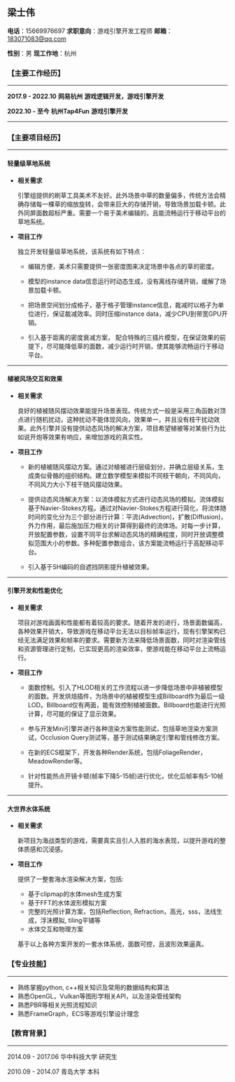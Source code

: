 ## 梁士伟

**电话**：15669976697        **求职意向**：游戏引擎开发工程师	       **邮箱**：183071083@qq.com                     

**性别**：男                             **现工作地**：杭州                             

### 【**主要工作经历**】

---

**2017.9 - 2022.10**							**网易杭州**                          		**游戏逻辑开发，游戏引擎开发**

**2022.10 - 至今**								**杭州Tap4Fun**						**游戏引擎开发**

****

### 【**主要项目经历**】

---

#### 																	轻量级草地系统

+ **相关需求**

  引擎组提供的刷草工具美术不友好。此外场景中草的数量偏多，传统方法会精确存储每一棵草的缩放旋转，会带来巨大的存储开销，导致场景加载卡顿。此外同屏面数超标严重。需要一个易于美术编辑的，且能流畅运行于移动平台的草地系统。

+ **项目工作**

  独立开发轻量级草地系统，该系统有如下特点：

  + 编辑方便，美术只需要提供一张密度图来决定场景中各点的草的密度。

  + 模型的instance data信息运行时动态生成，没有离线存储开销，缓解了场景加载卡顿。

  + 把场景空间划分成格子，基于格子管理instance信息，裁减时以格子为单位进行，保证裁减效率。同时压缩instance data，减少CPU到带宽GPU开销。

  + 引入基于距离的密度衰减方案， 配合特殊的三插片模型，在保证效果的前提下，尽可能降低草的面数，减少运行时开销，使其能够流畅运行于移动平台。

---

#### 																	植被风场交互和效果

+ **相关需求**

  良好的植被随风摆动效果能提升场景表现。传统方式一般是采用三角函数对顶点进行随机扰动，这种扰动不能体现风向，效果单一，并且没有枝干扰动效果。此外引擎并没有提供动态风场的解决方案，项目希望植被等对某些行为比如说开炮等效果有响应，来增加游戏的真实性。

+ **项目工作**

  + 新的植被随风摆动方案。通过对植被进行层级划分，并确立层级关系，生成类似骨骼的组织结构。建立数学模型来模拟不同枝干朝向，不同风向，不同风力大小下枝干随风摆动效果。

  + 提供动态风场解决方案：以流体模拟方式进行动态风场的模拟。流体模拟基于Navier-Stokes方程。通过对Navier-Stokes方程进行简化，将流体随时间的变化分为三个部分进行计算：平流(Advection)，扩散(Diffusion)，外力作用，最后施加压力相关的计算得到最终的流体场。对每一步计算，开放配置参数，设置不同平台求解动态风场的精确程度，同时开放调整模拟范围大小的参数。多种配置参数组合，该方案能流畅运行于高配移动平台。

  + 引入基于SH编码的自遮挡阴影提升植被效果。

    

---

#### 引擎开发和性能优化

+ **相关需求**

  项目对游戏画面和性能都有着较高的要求。随着开发的进行，场景面数偏高，各种效果开销大，导致游戏在移动平台无法以目标帧率运行，现有引擎架构已经无法满足效果和帧率的要求。需要新方法来降低场景面数，同时对渲染管线和资源管理进行定制，已实现更高的渲染效率，使游戏能在移动平台上流畅运行。

+ **项目工作**

  + 面数控制。引入了HLOD相关的工作流程以进一步降低场景中非植被模型的面数。开发烘焙插件，为场景中的植被模型生成Billboard作为最后一级LOD。Billboard仅有两面，能有效控制植被面数。Billboard也能进行光照计算，尽可能的保证了显示效果。

  + 参与开发Mini引擎并进行各种渲染方案性能测试，包括草地渲染方案测试，Occlusion Query测试等，基于测试结果确定引擎和管线修改方案。

  + 在新的ECS框架下，开发各种Render系统，包括FoliageRender， MeadowRender等。

  + 针对性能热点开镜卡顿(帧率下降5-15帧)进行优化，优化后帧率有5-10帧提升。

---

#### 大世界水体系统

+ **相关需求**

  新项目为海战类型的游戏，需要真实且引人入胜的海水表现，以提升游戏的整体质感和沉浸感。

+ **项目工作**

  提供了一整套海水渲染解决方案，包括:

  + 基于clipmap的水体mesh生成方案
  + 基于FFT的水体波形模拟方案
  + 完整的光照计算方案，包括Reflection, Refraction，高光，sss，法线生成，浮沫模拟, tiling平铺等
  + 水体交互和物理方案
  
  基于以上各种方案开发的一套水体系统，面数可控，且波形效果逼真。

### 【**专业技能**】

---

+ 熟练掌握python, c++相关知识及常用的数据结构和算法
+ 熟悉OpenGL，Vulkan等图形学相关API，以及渲染管线架构
+ 熟悉PBR等相关光照流程知识
+ 熟悉FrameGraph，ECS等游戏引擎设计理念

### 【**教育背景**】

---

2014.09 - 2017.06                         				华中科技大学									研究生

2010.09 - 2014.07							 			青岛大学											本科
